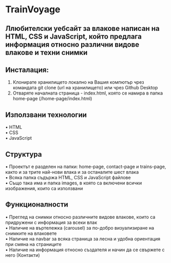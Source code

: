 # TrainVoyage

## Ллюбителски уебсайт за влакове написан на HTML, CSS и JavaScript, който предлага информация относно различни видове влакове и техни снимки

## Инсталация:

1. Клонирате хранилището локално на Вашия компютър чрез командата git clone (url на хранилището) или чрез Github Desktop
2. Отваряте началната страница - index.html, която се намира в папка home-page (/home-page/index.html)

## Използвани технологии

&#8226; HTML <br>
&#8226; CSS <br>
&#8226; JavaScript

## Структура

&#8226; Проектът е разделен на папки:  home-page, contact-page и trains-page, както и за трите най-нови влака и за останалите шест влака <br>
&#8226; Всяка папка съдържа HTML, CSS и JavaScript файлове <br>
&#8226; Също така има и папка images, в която са включени всички изображения, които са използвани

## Функционалности

&#8226; Преглед на снимки относно различните видове влакове, които са придружени с информация за всеки влак <br>
&#8226; Наличие на въртележка (carousel) за по-добро визуализиране на снимките на влаковете <br>
&#8226; Наличие на navbar за всяка страница за лесна и удобна ориентация при смяна на страниците <br>
&#8226; Наличие на информация относно създателя и начин да се свържете с него (Контакти)

